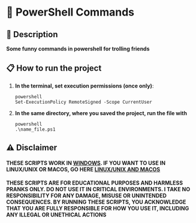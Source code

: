 # 🤠 PowerShell Commands

## 📑 Description

**Some funny commands in powershell for trolling friends**

## 📋 How to run the project

1. **In the terminal, set execution permissions (once only)**:
   ```
   powershell
   Set-ExecutionPolicy RemoteSigned -Scope CurrentUser
   ```

2. **In the same directory, where you saved the project, run the file with** 
   ```
   powershell
   .\name_file.ps1
   ```

## ⚠ Disclaimer

#### THESE SCRIPTS WORK IN <u>WINDOWS</u>. IF YOU WANT TO USE IN LINUX/UNIX OR MACOS, GO HERE [LINUX/UNIX AND MACOS](https://github.com/ZhoupengWu/Bash-Commands)

#### THESE SCRIPTS ARE FOR EDUCATIONAL PURPOSES AND HARMLESS PRANKS ONLY. DO NOT USE IT IN CRITICAL ENVIRONMENTS. I TAKE NO RESPONSIBILITY FOR ANY DAMAGE, MISUSE OR UNINTENDED CONSEQUENCES. BY RUNNING THESE SCRIPTS, YOU ACKNOWLEDGE THAT YOU ARE FULLY RESPONSIBLE FOR HOW YOU USE IT, INCLUDING ANY ILLEGAL OR UNETHICAL ACTIONS